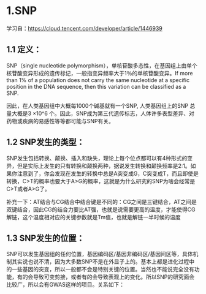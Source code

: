 
# 1.SNP   
学习自：https://cloud.tencent.com/developer/article/1446939

## 1.1 定义：

SNP（single nucleotide polymorphism），单核苷酸多态性，在基因组上由单个核苷酸变异形成的遗传标记，一般指变异频率大于1％的单核苷酸变异。If more than 1% of a population does not carry the same nucleotide at a specific position in the DNA sequence, then this variation can be classified as a SNP.

因此，在人类基因组中大概每1000个碱基就有一个SNP, 人类基因组上的SNP 总量大概是3 ×10^6 个。因此，SNP成为第三代遗传标志，人体许多表型差异、对药物或疾病的易感性等等都可能与SNP有关。

## 1.2 SNP发生的类型：

SNP发生包括转换、颠换、插入和缺失，理论上每个位点都可以有4种形式的变异，但是实际上发生的只有转换和颠换两种，据说发生转换和颠换频率是2:1。如果你注意到了，你会发现在发生的转换中总是A突变成G，C突变成T，而且即使是转换，C>T的概率也要大于A>G的概率，这就是为什么研究的SNP为啥会经常是C>T或者A>G了。

补充一下：AT结合与CG结合中结合键是不同的：CG之间是三键结合，AT之间是双键结合，因此CG的结合力要比AT强，也就是说需要更高的温度，才能使得CG解链，这个温度相对应的关键参数就是Tm值，也就是解链一半时候的温度
## 1.3 SNP发生的位置：

SNP可以发生基因组的任何位置，基因编码区/基因非编码区/基因间区等，具体机制其实说也说不清，因为大多数SNP不是在外显子上的。基本上都是进化过程中的一些基因的突变，所以一般都不会是特别关键的位置。当然也不能说完全没有功能，有的会导致可变剪接，或者有的会导致表观上的变化。所以SNP的研究面会比较广，所以会有GWAS这样的项目。关系如下：

